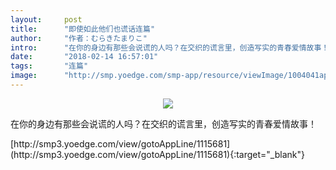 ```yaml
---
layout:     post
title:      "即使如此他们也谎话连篇"
author:     "作者：むらきたまりこ"
intro:      "在你的身边有那些会说谎的人吗？在交织的谎言里，创造写实的青春爱情故事！"
date:       "2018-02-14 16:57:01"
tags:       "连篇"
image:      "http://smp.yoedge.com/smp-app/resource/viewImage/1004041appline.png"
---
```

<div style="text-align: center">
<p><img src="http://smp.yoedge.com/smp-app/resource/viewImage/1004041appline.png"/></p>
</div>
<p class="post-meta">
<span>在你的身边有那些会说谎的人吗？在交织的谎言里，创造写实的青春爱情故事！</span>
</p>
[http://smp3.yoedge.com/view/gotoAppLine/1115681](http://smp3.yoedge.com/view/gotoAppLine/1115681){:target="_blank"}


